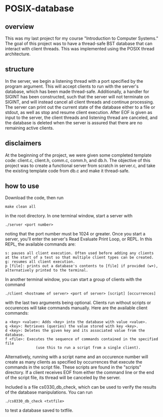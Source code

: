 # POSIX-database

## overview

This was my last project for my course "Introduction to Computer Systems." The goal of this project was to have a thread-safe BST database that can interact with client threads. This was implemented using the POSIX thread architecture.

## structure

In the server, we begin a listening thread with a port specified by the program argument. This will accept clients to run with the server's database, which has been made thread-safe. Additionally, a handler for SIGINT has been constructed, such that the server will not terminate on SIGINT, and will instead cancel all client threads and continue processing. The server can print out the current state of the database either to a file or stdout, as well as stop and resume client execution. After EOF is given as input to the server, the client threads and listening thread are canceled, and the database is deleted when the server is assured that there are no remaining active clients.

## disclaimers

At the beginning of the project, we were given some completed template code: client.c, client.h, comm.c, comm.h, and db.h. The objective of this project was to create a functional server from scratch in server.c, and take the existing template code from db.c and make it thread-safe.

## how to use
Download the code, then run 

    make clean all 
    
in the root directory. In one terminal window, start a server with 

    ./server <port number>
    
noting that the port number must be 1024 or greater. Once you start a server, you'll enter the server's Read Evaluate Print Loop, or REPL. In this REPL, the available commands are:

    s: pauses all client execution. Often used before adding any clients at the start of a test so that multiple client types can be created.
    g: resumes all client execution.
    p [file]: prints out a database's contents to [file] if provided (w+), alternatively printed to the terminal.
    
In another terminal window, you can start a group of clients with the command
  
    ./client <hostname of server> <port of server> [script] [occurrences]
    
with the last two arguments being optional. Clients run without scripts or occurences will take commands manually. Here are the available client commands:
    
    a <key> <value>: Adds <key> into the database with value <value>.
    q <key>: Retrieves (queries) the value stored with key <key>.
    d <key>: Deletes the given key and its associated value from the database.
    f <file>: Executes the sequence of commands contained in the specified file 
                  (use this to run a script from a single client).
    
Alternatively, running with a script name and an occurence number will create as many clients as specified by occurrences that execute the commands in the script file. These scripts are found in the "scripts" directory. If a client receives EOF from either the command line or the end of the script file, its thread will be canceled by the server.

Included is a file cs0330_db_check, which can be used to verify the results of the database manipulations. You can run 
  
    ./cs0330_db_check <txtfile>

to test a database saved to txtfile.
